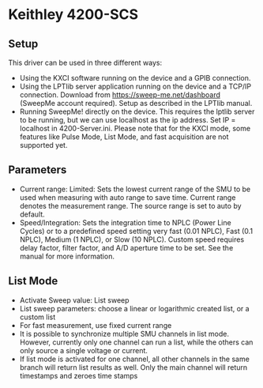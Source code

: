 # Keithley 4200-SCS

## Setup

This driver can be used in three different ways:
- Using the KXCI software running on the device and a GPIB connection.
- Using the LPTlib server application running on the device and a TCP/IP connection. Download from https://sweep-me.net/dashboard (SweepMe account required). Setup as described in the LPTlib manual.
- Running SweepMe! directly on the device. This requires the lptlib server to be running, but we can use localhost as the ip address. Set IP = localhost in 4200-Server.ini.
Please note that for the KXCI mode, some features like Pulse Mode, List Mode, and fast acquisition are not supported yet.

## Parameters

- Current range: Limited: Sets the lowest current range of the SMU to be used when measuring with auto range to save time. Current range denotes the measurement range. The source range is set to auto by default.
- Speed/Integration: Sets the integration time to NPLC (Power Line Cycles) or to a predefined speed setting very fast (0.01 NPLC), Fast (0.1 NPLC), Medium (1 NPLC), or Slow (10 NPLC). Custom speed requires delay factor, filter factor, and A/D aperture time to be set. See the manual for more information.

## List Mode

- Activate Sweep value: List sweep
- List sweep parameters: choose a linear or logarithmic created list, or a custom list
- For fast measurement, use fixed current range
- It is possible to synchronize multiple SMU channels in list mode. However, currently only one channel can run a list, while the others can only source a single voltage or current.
- If list mode is activated for one channel, all other channels in the same branch will return list results as well. Only the main channel will return timestamps and zeroes time stamps